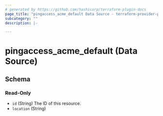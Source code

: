 ```yaml
---
# generated by https://github.com/hashicorp/terraform-plugin-docs
page_title: "pingaccess_acme_default Data Source - terraform-provider-pingaccess"
subcategory: ""
description: |-

---
```


# pingaccess_acme_default (Data Source)





<!-- schema generated by tfplugindocs -->
## Schema

### Read-Only

- `id` (String) The ID of this resource.
- `location` (String)
